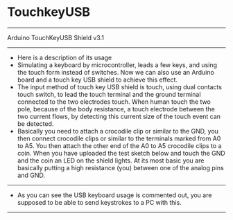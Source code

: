 # TouchkeyUSB
*******
Arduino TouchKeyUSB Shield v3.1
********
- Here is a description of its usage
- Simulating a keyboard by microcontroller, leads a few keys, and using the touch form instead of switches. Now we can also use an Arduino board and a touch key USB shield to achieve this effect.
- The input method of touch key USB shield is touch, using dual contacts touch switch, to lead the touch terminal and the ground terminal connected to the two electrodes touch. When human touch the two pole, because of the body resistance, a touch electrode between the two current flows, by detecting this current size of the touch event can be detected.
- Basically you need to attach a crocodile clip or similar to the GND, you then connect  crocodile clips or similar to the terminals marked from A0 to A5. You then attach the other end of the A0 to A5 crocodile clips to a coin. When you have uploaded the test sketch below and touch the GND and the coin an LED on the shield lights. At its most basic you are basically putting a high resistance (you) between one of the analog pins and GND.
******
- As you can see the USB keyboard usage is commented out, you are supposed to be able to send keystrokes to a PC with this.
******
